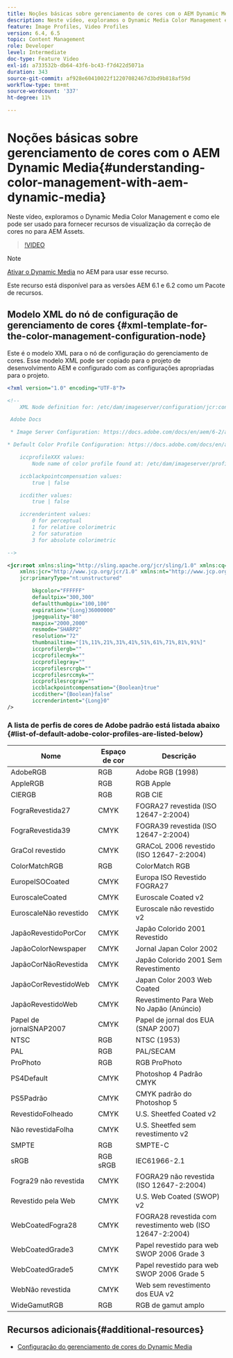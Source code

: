 ```yaml
---
title: Noções básicas sobre gerenciamento de cores com o AEM Dynamic Media
description: Neste vídeo, exploramos o Dynamic Media Color Management e como ele pode ser usado para fornecer recursos de visualização da correção de cores no para AEM Assets.
feature: Image Profiles, Video Profiles
version: 6.4, 6.5
topic: Content Management
role: Developer
level: Intermediate
doc-type: Feature Video
exl-id: a733532b-db64-43f6-bc43-f7d422d5071a
duration: 343
source-git-commit: af928e60410022f12207082467d3bd9b818af59d
workflow-type: tm+mt
source-wordcount: '337'
ht-degree: 11%

---
```


# Noções básicas sobre gerenciamento de cores com o AEM Dynamic Media{#understanding-color-management-with-aem-dynamic-media}

Neste vídeo, exploramos o Dynamic Media Color Management e como ele pode ser usado para fornecer recursos de visualização da correção de cores no para AEM Assets.

>[!VIDEO](https://video.tv.adobe.com/v/16792?quality=12&learn=on)

>[!NOTE]
>
>[Ativar o Dynamic Media](https://experienceleague.adobe.com/docs/experience-manager-release-information/aem-release-updates/previous-updates/aem-previous-versions.html?lang=pt-BR) no AEM para usar esse recurso.

Este recurso está disponível para as versões AEM 6.1 e 6.2 como um Pacote de recursos.

## Modelo XML do nó de configuração de gerenciamento de cores {#xml-template-for-the-color-management-configuration-node}

Este é o modelo XML para o nó de configuração do gerenciamento de cores. Esse modelo XML pode ser copiado para o projeto de desenvolvimento AEM e configurado com as configurações apropriadas para o projeto.

```xml
<?xml version="1.0" encoding="UTF-8"?>

<!--
    XML Node definition for: /etc/dam/imageserver/configuration/jcr:content/settings

 Adobe Docs

 * Image Server Configuration: https://docs.adobe.com/docs/en/aem/6-2/administer/content/dynamic-media/config-dynamic.html#Configuring%20Dynamic%20Media%20Image%20Settings

* Default Color Profile Configuration: https://docs.adobe.com/docs/en/aem/6-1/administer/content/dynamic-media/config-dynamic.html#Configuring%20the%20default%20color%20profiles

    iccprofileXXX values:
        Node name of color profile found at: /etc/dam/imageserver/profiles

    iccblackpointcompensation values:
        true | false

    iccdither values:
        true | false

    iccrenderintent values:
        0 for perceptual
        1 for relative colorimetric
        2 for saturation
        3 for absolute colorimetric

-->

<jcr:root xmlns:sling="http://sling.apache.org/jcr/sling/1.0" xmlns:cq="http://www.day.com/jcr/cq/1.0"
    xmlns:jcr="http://www.jcp.org/jcr/1.0" xmlns:nt="http://www.jcp.org/jcr/nt/1.0"
    jcr:primaryType="nt:unstructured"

        bkgcolor="FFFFFF"
        defaultpix="300,300"
        defaultthumbpix="100,100"
        expiration="{Long}36000000"
        jpegquality="80"
        maxpix="2000,2000"
        resmode="SHARP2"
        resolution="72"
        thumbnailtime="[1%,11%,21%,31%,41%,51%,61%,71%,81%,91%]"
        iccprofilergb=""
        iccprofilecmyk=""
        iccprofilegray=""
        iccprofilesrcrgb=""
        iccprofilesrccmyk=""
        iccprofilesrcgray=""
        iccblackpointcompensation="{Boolean}true"
        iccdither="{Boolean}false"
        iccrenderintent="{Long}0"
/>
```

### A lista de perfis de cores de Adobe padrão está listada abaixo {#list-of-default-adobe-color-profiles-are-listed-below}

| Nome | Espaço de cor | Descrição |
| ------------------- | ---------- | ------------------------------------- |
| AdobeRGB | RGB | Adobe RGB (1998) |
| AppleRGB | RGB | RGB Apple |
| CIERGB | RGB | RGB CIE |
| FograRevestida27 | CMYK | FOGRA27 revestida (ISO 12647-2:2004) |
| FograRevestida39 | CMYK | FOGRA39 revestida (ISO 12647-2:2004) |
| GraCol revestido | CMYK | GRACoL 2006 revestido (ISO 12647-2:2004) |
| ColorMatchRGB | RGB | ColorMatch RGB |
| EuropeISOCoated | CMYK | Europa ISO Revestido FOGRA27 |
| EuroscaleCoated | CMYK | Euroscale Coated v2 |
| EuroscaleNão revestido | CMYK | Euroscale não revestido v2 |
| JapãoRevestidoPorCor | CMYK | Japão Colorido 2001 Revestido |
| JapãoColorNewspaper | CMYK | Jornal Japan Color 2002 |
| JapãoCorNãoRevestida | CMYK | Japão Colorido 2001 Sem Revestimento |
| JapãoCorRevestidoWeb | CMYK | Japan Color 2003 Web Coated |
| JapãoRevestidoWeb | CMYK | Revestimento Para Web No Japão (Anúncio) |
| Papel de jornalSNAP2007 | CMYK | Papel de jornal dos EUA (SNAP 2007) |
| NTSC | RGB | NTSC (1953) |
| PAL | RGB | PAL/SECAM |
| ProPhoto | RGB | RGB ProPhoto |
| PS4Default | CMYK | Photoshop 4 Padrão CMYK |
| PS5Padrão | CMYK | CMYK padrão do Photoshop 5 |
| RevestidoFolheado | CMYK | U.S. Sheetfed Coated v2 |
| Não revestidaFolha | CMYK | U.S. Sheetfed sem revestimento v2 |
| SMPTE | RGB | SMPTE-C |
| sRGB | RGB sRGB | IEC61966-2.1 |
| Fogra29 não revestida | CMYK | FOGRA29 não revestida (ISO 12647-2:2004) |
| Revestido pela Web | CMYK | U.S. Web Coated (SWOP) v2 |
| WebCoatedFogra28 | CMYK | FOGRA28 revestida com revestimento web (ISO 12647-2:2004) |
| WebCoatedGrade3 | CMYK | Papel revestido para web SWOP 2006 Grade 3 |
| WebCoatedGrade5 | CMYK | Papel revestido para web SWOP 2006 Grade 5 |
| WebNão revestida | CMYK | Web sem revestimento dos EUA v2 |
| WideGamutRGB | RGB | RGB de gamut amplo |

## Recursos adicionais{#additional-resources}

* [Configuração do gerenciamento de cores do Dynamic Media](https://helpx.adobe.com/experience-manager/6-5/assets/using/config-dynamic.html#ConfiguringDynamicMediaColorManagement)
